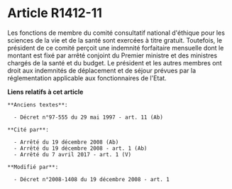 # Article R1412-11

Les fonctions de membre du comité consultatif national d'éthique pour les sciences de la vie et de la santé sont exercées à
titre gratuit. Toutefois, le président de ce comité perçoit une indemnité forfaitaire mensuelle dont le montant est fixé par
arrêté conjoint du Premier ministre et des ministres chargés de la santé et du budget. Le président et les autres membres ont
droit aux indemnités de déplacement et de séjour prévues par la réglementation applicable aux fonctionnaires de l'Etat.

**Liens relatifs à cet article**

	**Anciens textes**:

	  - Décret n°97-555 du 29 mai 1997 - art. 11 (Ab)

	**Cité par**:

	  - Arrêté du 19 décembre 2008 (Ab)
	  - Arrêté du 19 décembre 2008 - art. 1 (Ab)
	  - Arrêté du 7 avril 2017 - art. 1 (V)

	**Modifié par**:

	  - Décret n°2008-1408 du 19 décembre 2008 - art. 1
